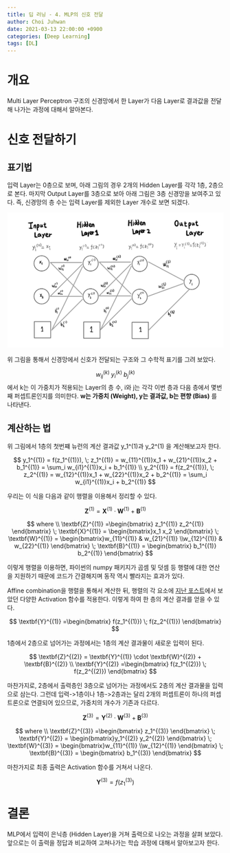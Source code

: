 ```yaml
---
title: 딥 러닝 - 4. MLP의 신호 전달
author: Choi Juhwan
date: 2021-03-13 22:00:00 +0900
categories: [Deep Learning]
tags: [DL]
---
```


# 개요
Multi Layer Perceptron 구조의 신경망에서 한 Layer가 다음 Layer로 결과값을 전달해 나가는 과정에 대해서 알아본다.

# 신호 전달하기

## 표기법

입력 Layer는 0층으로 보며, 아래 그림의 경우 2개의 Hidden Layer를 각각 1층, 2층으로 본다. 마지막 Output Layer를 3층으로 보아 아래 그림은 3층 신경망을 보여주고 있다.
즉, 신경망의 층 수는 입력 Layer를 제외한 Layer 개수로 보면 되겠다.

![](/assets/post_images/dl4/dl4_1.jpg)

위 그림을 통해서 신경망에서 신호가 전달되는 구조와 그 수학적 표기를 그려 보았다. 

$$w_{ij}^{(k)} \; y_i^{(k)} \; b_j^{(k)} $$
에서 k는 이 가중치가 적용되는 Layer의 층 수, i와 j는 각각 이번 층과 다음 층에서 몇번째 퍼셉트론인지를 의미한다. **w는 가중치 (Weight), y는 결과값, b는 편향 (Bias)** 를 나타낸다.

## 계산하는 법

위 그림에서 1층의 첫번쨰 뉴런의 계산 결과값 y_1^(1)과 y_2^(1) 을 계산해보고자 한다.

$$ y_1^{(1)} = f(z_1^{(1)}), \;
z_1^{(1)} = w_{11}^{(1)}x_1 + w_{21}^{(1)}x_2 + b_1^{(1)} 
= \sum_i w_{i1}^{(1)}x_i + b_1^{(1)} 
\\ y_2^{(1)} = f(z_2^{(1)}), \;
z_2^{(1)} = w_{12}^{(1)}x_1 + w_{22}^{(1)}x_2 + b_2^{(1)} 
= \sum_i w_{i1}^{(1)}x_i + b_2^{(1)} 
$$

우리는 이 식을 다음과 같이 행렬을 이용해서 정리할 수 있다.

$$ \textbf{Z}^{(1)} = \textbf{X}^{(1)} \cdot \textbf{W}^{(1)} + \textbf{B}^{(1)} $$

$$ where
\\ \textbf{Z}^{(1)} =\begin{bmatrix} z_1^{(1)} z_2^{(1)} \end{bmatrix}  
\; \textbf{X}^{(1)} = \begin{bmatrix}x_1 x_2 \end{bmatrix} 
\; \textbf{W}^{(1)} = \begin{bmatrix}w_{11}^{(1)} & w_{21}^{(1)} \\w_{12}^{(1)} & w_{22}^{(1)} \end{bmatrix} 
\; \textbf{B}^{(1)} = \begin{bmatrix} b_1^{(1)} b_2^{(1)} \end{bmatrix} 
$$

이렇게 행렬을 이용하면, 파이썬의 numpy 패키지가 곱셈 및 덧셈 등 행렬에 대한 연산을 지원하기 때문에 코드가 간결해지며 동작 역시 빨라지는 효과가 있다. 

Affine combination을 행렬을 통해서 계산한 뒤, 행렬의 각 요소에 [지난 포스트](https://c-juhwan.github.io/posts/dl3)에서 보았던 다양한 Activation 함수를 적용한다. 이렇게 하여 한 층의 계산 결과를 얻을 수 있다.

$$ \textbf{Y}^{(1)} =\begin{bmatrix} f(z_1^{(1)}) \; f(z_2^{(1)}) \end{bmatrix} $$

1층에서 2층으로 넘어가는 과정에서는 1층의 계산 결과물이 새로운 입력이 된다.

$$ \textbf{Z}^{(2)} = \textbf{Y}^{(1)} \cdot \textbf{W}^{(2)} + \textbf{B}^{(2)} 
\\ \textbf{Y}^{(2)} =\begin{bmatrix} f(z_1^{(2)}) \; f(z_2^{(2)}) \end{bmatrix} $$

마찬가지로, 2층에서 출력층인 3층으로 넘어가는 과정에서도 2층의 계산 결과물을 입력으로 삼는다. 그런데 입력->1층이나 1층->2층과는 달리 2개의 퍼셉트론이 하나의 퍼셉트론으로 연결되어 있으므로, 가중치의 개수가 기존과 다르다.

$$ \textbf{Z}^{(3)} = \textbf{Y}^{(2)} \cdot \textbf{W}^{(3)} + \textbf{B}^{(3)} $$

$$ where
\\ \textbf{Z}^{(3)} =\begin{bmatrix} z_1^{(3)} \end{bmatrix}  
\; \textbf{Y}^{(2)} = \begin{bmatrix}y_1^{(2)} y_2^{(2)} \end{bmatrix} 
\; \textbf{W}^{(3)} = \begin{bmatrix}w_{11}^{(1)} \\w_{12}^{(1)} \end{bmatrix} 
\; \textbf{B}^{(3)} = \begin{bmatrix} b_1^{(3)} \end{bmatrix} 
$$

마찬가지로 최종 출력은 Activation 함수를 거쳐서 나온다.

$$ \textbf{Y}^{(3)} = f(z_1^{(3)}) $$

# 결론

MLP에서 입력이 은닉층 (Hidden Layer)을 거쳐 출력으로 나오는 과정을 살펴 보았다. 앞으로는 이 출력을 정답과 비교하여 고쳐나가는 학습 과정에 대해서 알아보고자 한다.